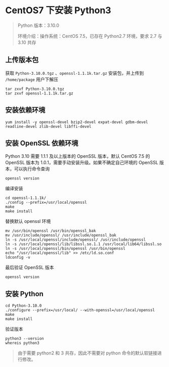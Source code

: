 # CentOS7 下安装 Python3

> Python 版本：3.10.0
>
> 环境介绍：操作系统：CentOS 7.5，已存在 Python2.7 环境，要求 2.7 与 3.10 共存

## 上传版本包

获取 `Python-3.10.0.tgz` 、`openssl-1.1.1k.tar.gz` 安装包，并上传到 `/home/package` 用户下解压

```shell
tar zxvf Python-3.10.0.tgz
tar zxvf openssl-1.1.1k.tar.gz
```



## 安装依赖环境

```shell
yum install -y openssl-devel bzip2-devel expat-devel gdbm-devel readline-devel zlib-devel libffi-devel
```



## 安装 OpenSSL 依赖环境

Python 3.10 需要 1.1.1 及以上版本的 OpenSSL 版本，默认 CentOS 7.5 的 OpenSSL 版本为 1.0.1，需要手动安装升级。如果不确定自己环境的 OpenSSL 版本，可以执行命令查询

```shell
openssl version
```

编译安装

```shell
cd openssl-1.1.1k/
./config --prefix=/usr/local/openssl
make
make install
```

替换默认 openssl 环境

```shell
mv /usr/bin/openssl /usr/bin/openssl_bak
mv /usr/include/openssl/ /usr/include/openssl_bak
ln -s /usr/local/openssl/include/openssl/ /usr/include/openssl
ln -s /usr/local/openssl/lib/libssl.so.1.1 /usr/local/lib64/libssl.so
ln -s /usr/local/openssl/bin/openssl /usr/bin/openssl
echo "/usr/local/openssl/lib" >> /etc/ld.so.conf
ldconfig -v
```

最后验证 OpenSSL 版本

```shell
openssl version
```



## 安装 Python

```
cd Python-3.10.0
./configure --prefix=/usr/local/ --with-openssl=/usr/local/openssl
make
make install
```

验证版本

```shell
python3 --version
whereis python3
```

> 由于需要 python2 和 3 共存，因此不需要对 python 命令的默认软链接进行修改。




